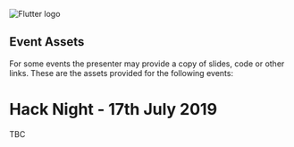 ![Flutter logo](https://flutter.dev/assets/flutter-lockup-4cb0ee072ab312e59784d9fbf4fb7ad42688a7fdaea1270ccf6bbf4f34b7e03f.svg)

## Event Assets

For some events the presenter may provide a copy of slides, code or other links. These are the assets provided for the following events:

# Hack Night - 17th July 2019

TBC
